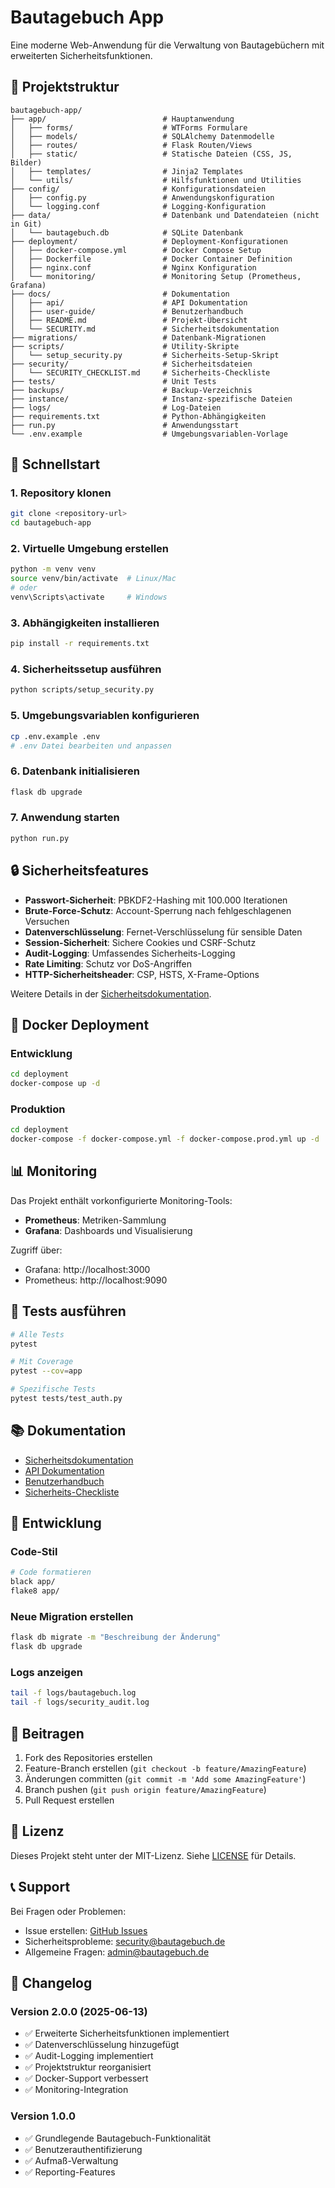 # Bautagebuch App

Eine moderne Web-Anwendung für die Verwaltung von Bautagebüchern mit erweiterten Sicherheitsfunktionen.

## 📁 Projektstruktur

```
bautagebuch-app/
├── app/                          # Hauptanwendung
│   ├── forms/                    # WTForms Formulare
│   ├── models/                   # SQLAlchemy Datenmodelle
│   ├── routes/                   # Flask Routen/Views
│   ├── static/                   # Statische Dateien (CSS, JS, Bilder)
│   ├── templates/                # Jinja2 Templates
│   └── utils/                    # Hilfsfunktionen und Utilities
├── config/                       # Konfigurationsdateien
│   ├── config.py                 # Anwendungskonfiguration
│   └── logging.conf              # Logging-Konfiguration
├── data/                         # Datenbank und Datendateien (nicht in Git)
│   └── bautagebuch.db            # SQLite Datenbank
├── deployment/                   # Deployment-Konfigurationen
│   ├── docker-compose.yml        # Docker Compose Setup
│   ├── Dockerfile                # Docker Container Definition
│   ├── nginx.conf                # Nginx Konfiguration
│   └── monitoring/               # Monitoring Setup (Prometheus, Grafana)
├── docs/                         # Dokumentation
│   ├── api/                      # API Dokumentation
│   ├── user-guide/               # Benutzerhandbuch
│   ├── README.md                 # Projekt-Übersicht
│   └── SECURITY.md               # Sicherheitsdokumentation
├── migrations/                   # Datenbank-Migrationen
├── scripts/                      # Utility-Skripte
│   └── setup_security.py         # Sicherheits-Setup-Skript
├── security/                     # Sicherheitsdateien
│   └── SECURITY_CHECKLIST.md     # Sicherheits-Checkliste
├── tests/                        # Unit Tests
├── backups/                      # Backup-Verzeichnis
├── instance/                     # Instanz-spezifische Dateien
├── logs/                         # Log-Dateien
├── requirements.txt              # Python-Abhängigkeiten
├── run.py                        # Anwendungsstart
└── .env.example                  # Umgebungsvariablen-Vorlage
```

## 🚀 Schnellstart

### 1. Repository klonen
```bash
git clone <repository-url>
cd bautagebuch-app
```

### 2. Virtuelle Umgebung erstellen
```bash
python -m venv venv
source venv/bin/activate  # Linux/Mac
# oder
venv\Scripts\activate     # Windows
```

### 3. Abhängigkeiten installieren
```bash
pip install -r requirements.txt
```

### 4. Sicherheitssetup ausführen
```bash
python scripts/setup_security.py
```

### 5. Umgebungsvariablen konfigurieren
```bash
cp .env.example .env
# .env Datei bearbeiten und anpassen
```

### 6. Datenbank initialisieren
```bash
flask db upgrade
```

### 7. Anwendung starten
```bash
python run.py
```

## 🔒 Sicherheitsfeatures

- **Passwort-Sicherheit**: PBKDF2-Hashing mit 100.000 Iterationen
- **Brute-Force-Schutz**: Account-Sperrung nach fehlgeschlagenen Versuchen
- **Datenverschlüsselung**: Fernet-Verschlüsselung für sensible Daten
- **Session-Sicherheit**: Sichere Cookies und CSRF-Schutz
- **Audit-Logging**: Umfassendes Sicherheits-Logging
- **Rate Limiting**: Schutz vor DoS-Angriffen
- **HTTP-Sicherheitsheader**: CSP, HSTS, X-Frame-Options

Weitere Details in der [Sicherheitsdokumentation](docs/SECURITY.md).

## 🐳 Docker Deployment

### Entwicklung
```bash
cd deployment
docker-compose up -d
```

### Produktion
```bash
cd deployment
docker-compose -f docker-compose.yml -f docker-compose.prod.yml up -d
```

## 📊 Monitoring

Das Projekt enthält vorkonfigurierte Monitoring-Tools:
- **Prometheus**: Metriken-Sammlung
- **Grafana**: Dashboards und Visualisierung

Zugriff über:
- Grafana: http://localhost:3000
- Prometheus: http://localhost:9090

## 🧪 Tests ausführen

```bash
# Alle Tests
pytest

# Mit Coverage
pytest --cov=app

# Spezifische Tests
pytest tests/test_auth.py
```

## 📚 Dokumentation

- [Sicherheitsdokumentation](docs/SECURITY.md)
- [API Dokumentation](docs/api/)
- [Benutzerhandbuch](docs/user-guide/)
- [Sicherheits-Checkliste](security/SECURITY_CHECKLIST.md)

## 🔧 Entwicklung

### Code-Stil
```bash
# Code formatieren
black app/
flake8 app/
```

### Neue Migration erstellen
```bash
flask db migrate -m "Beschreibung der Änderung"
flask db upgrade
```

### Logs anzeigen
```bash
tail -f logs/bautagebuch.log
tail -f logs/security_audit.log
```

## 🤝 Beitragen

1. Fork des Repositories erstellen
2. Feature-Branch erstellen (`git checkout -b feature/AmazingFeature`)
3. Änderungen committen (`git commit -m 'Add some AmazingFeature'`)
4. Branch pushen (`git push origin feature/AmazingFeature`)
5. Pull Request erstellen

## 📄 Lizenz

Dieses Projekt steht unter der MIT-Lizenz. Siehe [LICENSE](LICENSE) für Details.

## 📞 Support

Bei Fragen oder Problemen:
- Issue erstellen: [GitHub Issues](../../issues)
- Sicherheitsprobleme: security@bautagebuch.de
- Allgemeine Fragen: admin@bautagebuch.de

## 🔄 Changelog

### Version 2.0.0 (2025-06-13)
- ✅ Erweiterte Sicherheitsfunktionen implementiert
- ✅ Datenverschlüsselung hinzugefügt
- ✅ Audit-Logging implementiert
- ✅ Projektstruktur reorganisiert
- ✅ Docker-Support verbessert
- ✅ Monitoring-Integration

### Version 1.0.0
- ✅ Grundlegende Bautagebuch-Funktionalität
- ✅ Benutzerauthentifizierung
- ✅ Aufmaß-Verwaltung
- ✅ Reporting-Features
